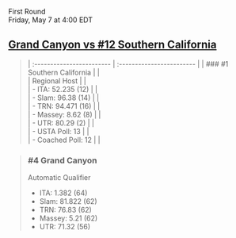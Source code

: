 First Round  
Friday, May 7 at 4:00 EDT
## [Grand Canyon vs #12 Southern California](https://www.ncaa.com/game/5833381) 

> | :------------------------ | :------------------------ |
> | ### #1 Southern California | |  
> | Regional Host             | |  
> | - ITA: 52.235 (12)        | |  
> | - Slam: 96.38 (14)        | |  
> | - TRN: 94.471 (16)        | |  
> | - Massey: 8.62 (8)        | |  
> | - UTR: 80.29 (2)          | |  
> | - USTA Poll: 13           | |  
> | - Coached Poll: 12        | |  

> ### #4 Grand Canyon  
> Automatic Qualifier  
> - ITA: 1.382 (64)  
> - Slam: 81.822 (62)  
> - TRN: 76.83 (62)  
> - Massey: 5.21 (62)  
> - UTR: 71.32 (56)  